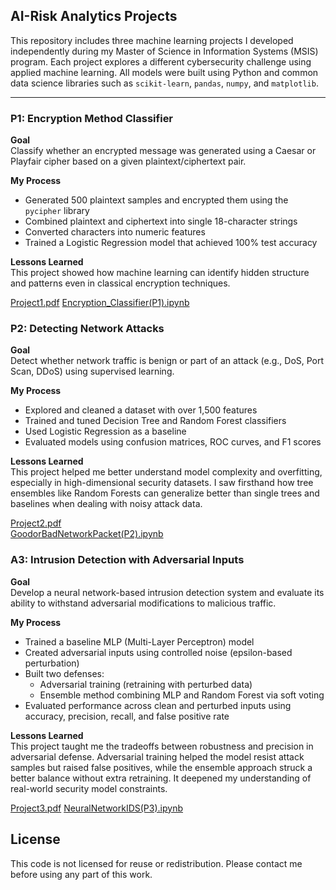 ## AI-Risk Analytics Projects

This repository includes three machine learning projects I developed independently during my Master of Science in Information Systems (MSIS) program. Each project explores a different cybersecurity challenge using applied machine learning. All models were built using Python and common data science libraries such as `scikit-learn`, `pandas`, `numpy`, and `matplotlib`.

---

### P1: Encryption Method Classifier

**Goal**  
Classify whether an encrypted message was generated using a Caesar or Playfair cipher based on a given plaintext/ciphertext pair.

**My Process**  
- Generated 500 plaintext samples and encrypted them using the `pycipher` library  
- Combined plaintext and ciphertext into single 18-character strings  
- Converted characters into numeric features  
- Trained a Logistic Regression model that achieved 100% test accuracy

**Lessons Learned**  
This project showed how machine learning can identify hidden structure and patterns even in classical encryption techniques.

[Project1.pdf](./Project1.pdf) 
[Encryption_Classifier(P1).ipynb](./Encryption_Classifier(P1).ipynb)


### P2: Detecting Network Attacks

**Goal**  
Detect whether network traffic is benign or part of an attack (e.g., DoS, Port Scan, DDoS) using supervised learning.

**My Process**   
- Explored and cleaned a dataset with over 1,500 features  
- Trained and tuned Decision Tree and Random Forest classifiers  
- Used Logistic Regression as a baseline  
- Evaluated models using confusion matrices, ROC curves, and F1 scores

**Lessons Learned**   
This project helped me better understand model complexity and overfitting, especially in high-dimensional security datasets. I saw firsthand how tree ensembles like Random Forests can generalize better than single trees and baselines when dealing with noisy attack data.

[Project2.pdf](./Project2.pdf)  
[GoodorBadNetworkPacket(P2).ipynb](./GoodorBadNetworkPacket(P2).ipynb)



### A3: Intrusion Detection with Adversarial Inputs

**Goal**  
Develop a neural network-based intrusion detection system and evaluate its ability to withstand adversarial modifications to malicious traffic.

**My Process**  
- Trained a baseline MLP (Multi-Layer Perceptron) model  
- Created adversarial inputs using controlled noise (epsilon-based perturbation)  
- Built two defenses:
  - Adversarial training (retraining with perturbed data)
  - Ensemble method combining MLP and Random Forest via soft voting  
- Evaluated performance across clean and perturbed inputs using accuracy, precision, recall, and false positive rate

**Lessons Learned**  
This project taught me the tradeoffs between robustness and precision in adversarial defense. Adversarial training helped the model resist attack samples but raised false positives, while the ensemble approach struck a better balance without extra retraining. It deepened my understanding of real-world security model constraints.

[Project3.pdf](./Project3.pdf) 
[NeuralNetworkIDS(P3).ipynb](./NeuralNetworkIDS(P3).ipynb)


## License

This code is not licensed for reuse or redistribution. Please contact me before using any part of this work.


